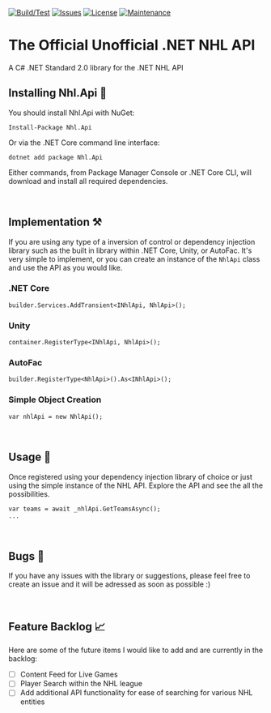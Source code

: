 [![Build/Test](https://github.com/Afischbacher/Nhl.Api/actions/workflows/dotnet.yml/badge.svg)](https://github.com/Afischbacher/Nhl.Api/actions/workflows/dotnet.yml)
[![Issues](https://img.shields.io/github/issues/Afischbacher/Nhl.Api.svg)](https://github.com/Afischbacher/Nhl.Api/issues)
[![License](https://img.shields.io/github/license/Afischbacher/Nhl.Api)](https://github.com/Afischbacher/Nhl.Api/blob/master/LICENSE)
[![Maintenance](https://img.shields.io/badge/Maintained%3F-yes-green.svg)](https://GitHub.com/Afischbacher/Nhl.Api/graphs/commit-activity)


# The Official Unofficial .NET NHL API 
A C# .NET Standard 2.0 library for the .NET NHL API
<br />

## Installing Nhl.Api 🏒

You should install Nhl.Api with NuGet:

```
Install-Package Nhl.Api
```

Or via the .NET Core command line interface:

```
dotnet add package Nhl.Api
```

Either commands, from Package Manager Console or .NET Core CLI, will download and install all required dependencies.

<br />

## Implementation ⚒

If you are using any type of a inversion of control or dependency injection library such as the built in library within .NET Core, Unity, or AutoFac. It's very simple to implement, or you can create an instance of the `NhlApi` class and use the API as you would like.

### .NET Core
`builder.Services.AddTransient<INhlApi, NhlApi>();`

### Unity
`container.RegisterType<INhlApi, NhlApi>();`

### AutoFac
`builder.RegisterType<NhlApi>().As<INhlApi>();`

### Simple Object Creation
`var nhlApi = new NhlApi();`

<br />

## Usage 🚀

Once registered using your dependency injection library of choice or just using the simple instance of the NHL API. Explore the API and see the all the possibilities.
```
var teams = await _nhlApi.GetTeamsAsync();
...
```
<br />

## Bugs 🐛

If you have any issues with the library or suggestions, please feel free to create an issue and it will be adressed as soon as possible :)

<br />

## Feature Backlog 📈

Here are some of the future items I would like to add and are currently in the backlog:

- [ ] Content Feed for Live Games
- [ ] Player Search within the NHL league
- [ ] Add additional API functionality for ease of searching for various NHL entities
